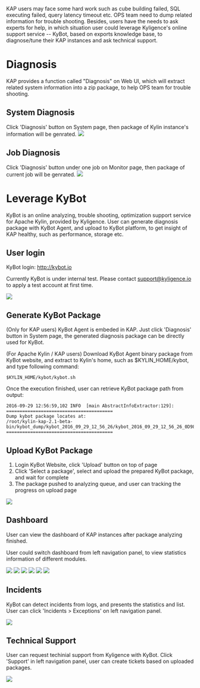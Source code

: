 KAP users may face some hard work such as cube building failed, SQL executing failed, query latency timeout etc. OPS team need to dump related information for trouble shooting. Besides, users have the needs to ask experts for help, in which situation user could leverage Kyligence's online support service -- KyBot, based on exports knowledge base, to diagnose/tune their KAP instances and ask technical support.

# Diagnosis
KAP provides a function called "Diagnosis" on Web UI, which will extract related system information into a zip package, to help OPS team for trouble shooting.

## System Diagnosis
Click 'Diagnosis' button on System page, then package of Kylin instance's information will be genrated.
![](images/diagnosis/Picture1.png)

## Job Diagnosis
Click 'Diagnosis' button under one job on Monitor page, then package of current job will be genrated.
![](images/diagnosis/Picture2.png)

# Leverage KyBot
KyBot is an online analyzing, trouble shooting, optimization support service for Apache Kylin, provided by Kyligence. User can generate diagnosis package with KyBot Agent, and upload to KyBot platform, to get insight of KAP healthy, such as performance, storage etc.

## User login
KyBot login: http://kybot.io

Currently KyBot is under internal test. Please contact [support@kyligence.io](mailto:support@kyligence.io) to apply a test account at first time.

![](images/diagnosis/kybot_login.png)

## Generate KyBot Package
(Only for KAP users) KyBot Agent is embeded in KAP. Just click 'Diagnosis' button in System page, the generated diagnosis package can be directly used for KyBot.

(For Apache Kylin / KAP users) Download KyBot Agent binary package from KyBot website, and extract to Kylin's home, such as $KYLIN_HOME/kybot, and type following command:

```
$KYLIN_HOME/kybot/kybot.sh
```

Once the execution finished, user can retrieve KyBot package path from output:
```
2016-09-29 12:56:59,102 INFO  [main AbstractInfoExtractor:129]:
========================================
Dump kybot package locates at:
/root/kylin-kap-2.1-beta-bin/kybot_dump/kybot_2016_09_29_12_56_26/kybot_2016_09_29_12_56_26_0D9858.zip
========================================
```

## Upload KyBot Package
1. Login KyBot Website, click 'Upload' button on top of page
2. Click 'Select a package', select and upload the prepared KyBot package, and wait for complete
3. The package pushed to analyzing queue, and user can tracking the progress on upload page

![](images/diagnosis/kybot_upload.png)

## Dashboard
User can view the dashboard of KAP instances after package analyzing finished.

User could switch dashboard from left navigation panel, to view statistics information of different modules.

![](images/diagnosis/kybot_cube.png)
![](images/diagnosis/kybot_query.png)
![](images/diagnosis/kybot_job.png)
![](images/diagnosis/kybot_user.png)
![](images/diagnosis/kybot_storage.png)
![](images/diagnosis/kybot_env.png)

## Incidents
KyBot can detect incidents from logs, and presents the statistics and list. User can click 'Incidents > Exceptions' on left navigation panel.

![](images/diagnosis/kybot_exception.png)

## Technical Support
User can request techinial support from Kyligence with KyBot. Click 'Support' in left navigation panel, user can create tickets based on uploaded packages.

![](images/diagnosis/kybot_create_ticket.png)